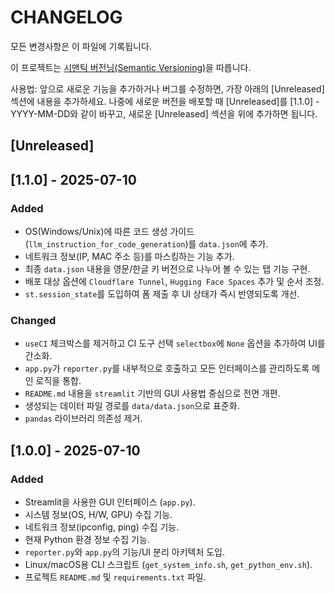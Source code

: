 # CHANGELOG

모든 변경사항은 이 파일에 기록됩니다.

이 프로젝트는 [시맨틱 버전닝(Semantic Versioning)](https://semver.org/lang/ko/)을 따릅니다.

사용법: 앞으로 새로운 기능을 추가하거나 버그를 수정하면, 가장 아래의 [Unreleased] 섹션에 내용을 추가하세요. 나중에 새로운 버전을 배포할 때 [Unreleased]를 [1.1.0] - YYYY-MM-DD와 같이 바꾸고, 새로운 [Unreleased] 섹션을 위에 추가하면 됩니다.

## [Unreleased]

## [1.1.0] - 2025-07-10

### Added
- OS(Windows/Unix)에 따른 코드 생성 가이드(`llm_instruction_for_code_generation`)를 `data.json`에 추가.
- 네트워크 정보(IP, MAC 주소 등)를 마스킹하는 기능 추가.
- 최종 `data.json` 내용을 영문/한글 키 버전으로 나누어 볼 수 있는 탭 기능 구현.
- 배포 대상 옵션에 `Cloudflare Tunnel`, `Hugging Face Spaces` 추가 및 순서 조정.
- `st.session_state`를 도입하여 폼 제출 후 UI 상태가 즉시 반영되도록 개선.

### Changed
- `useCI` 체크박스를 제거하고 CI 도구 선택 `selectbox`에 `None` 옵션을 추가하여 UI를 간소화.
- `app.py`가 `reporter.py`를 내부적으로 호출하고 모든 인터페이스를 관리하도록 메인 로직을 통합.
- `README.md` 내용을 `streamlit` 기반의 GUI 사용법 중심으로 전면 개편.
- 생성되는 데이터 파일 경로를 `data/data.json`으로 표준화.
- `pandas` 라이브러리 의존성 제거.

## [1.0.0] - 2025-07-10

### Added
- Streamlit을 사용한 GUI 인터페이스 (`app.py`).
- 시스템 정보(OS, H/W, GPU) 수집 기능.
- 네트워크 정보(ipconfig, ping) 수집 기능.
- 현재 Python 환경 정보 수집 기능.
- `reporter.py`와 `app.py`의 기능/UI 분리 아키텍처 도입.
- Linux/macOS용 CLI 스크립트 (`get_system_info.sh`, `get_python_env.sh`).
- 프로젝트 `README.md` 및 `requirements.txt` 파일.